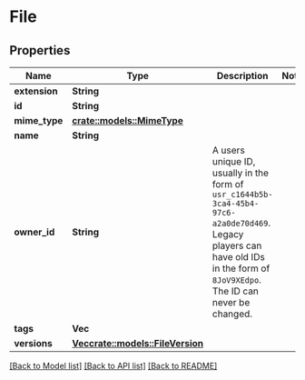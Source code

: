 # File

## Properties

Name | Type | Description | Notes
------------ | ------------- | ------------- | -------------
**extension** | **String** |  | 
**id** | **String** |  | 
**mime_type** | [**crate::models::MimeType**](MIMEType.md) |  | 
**name** | **String** |  | 
**owner_id** | **String** | A users unique ID, usually in the form of `usr_c1644b5b-3ca4-45b4-97c6-a2a0de70d469`. Legacy players can have old IDs in the form of `8JoV9XEdpo`. The ID can never be changed. | 
**tags** | **Vec<String>** |   | 
**versions** | [**Vec<crate::models::FileVersion>**](FileVersion.md) |   | 

[[Back to Model list]](../README.md#documentation-for-models) [[Back to API list]](../README.md#documentation-for-api-endpoints) [[Back to README]](../README.md)


